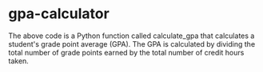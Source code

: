 # gpa-calculator

The above code is a Python function called calculate_gpa that calculates a student's grade point average (GPA). The GPA is calculated by dividing the total number of grade points earned by the total number of credit hours taken.
